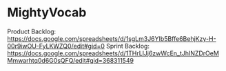 # MightyVocab
Product Backlog: https://docs.google.com/spreadsheets/d/1sgLm3J6YIb5Bffe6BehjKzy-H-00r9iwOU-FyLKWZQ0/edit#gid=0
Sprint Backlog: https://docs.google.com/spreadsheets/d/1THrLlJj6zwWcEn_tJhINZDrOeMMmwarhtq0d6G0sQFQ/edit#gid=368311549
